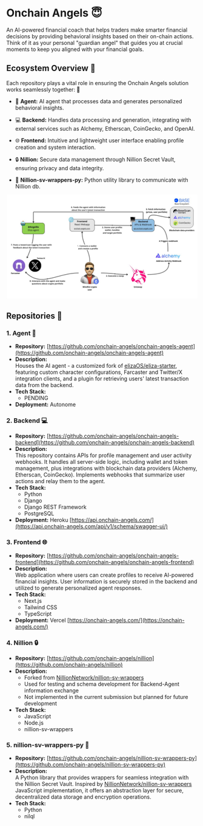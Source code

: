 # Onchain Angels 😇

An AI-powered financial coach that helps traders make smarter financial decisions by providing behavioral insights based on their on-chain actions. Think of it as your personal "guardian angel" that guides you at crucial moments to keep you aligned with your financial goals.

## Ecosystem Overview 🌟

Each repository plays a vital role in ensuring the Onchain Angels solution works seamlessly together: 🤝

- 🤖 **Agent:** AI agent that processes data and generates personalized behavioral insights.

- 💻 **Backend:** Handles data processing and generation, integrating with external services such as Alchemy, Etherscan, CoinGecko, and OpenAI.

- 🌐 **Frontend:** Intuitive and lightweight user interface enabling profile creation and system interaction.

- 🔒 **Nillion:** Secure data management through Nillion Secret Vault, ensuring privacy and data integrity.

- 🐍 **Nillion-sv-wrappers-py:** Python utility library to communicate with Nillion db.

<img src="https://github.com/onchain-angels/.github/blob/master/profile/images/workflow.jpg" alt="workflow"/>

## Repositories 🚀

### 1. **Agent** 🤖

- **Repository:** [https://github.com/onchain-angels/onchain-angels-agent](https://github.com/onchain-angels/onchain-angels-agent) 
- **Description:**  
    Houses the AI agent - a customized fork of [elizaOS/eliza-starter](https://github.com/elizaOS/eliza-starter), featuring custom character configurations, Farcaster and Twitter/X integration clients, and a plugin for retrieving users' latest transaction data from the backend.
- **Tech Stack:**
  - PENDING
- **Deployment:** Autonome

### 2. **Backend** 💻

- **Repository:**
    [https://github.com/onchain-angels/onchain-angels-backend](https://github.com/onchain-angels/onchain-angels-backend) 
- **Description:**  
    This repository contains APIs for profile management and user activity webhooks. It handles all server-side logic, including wallet and token management, plus integrations with blockchain data providers (Alchemy, Etherscan, CoinGecko). Implements webhooks that summarize user actions and relay them to the agent.
- **Tech Stack:**
  - Python
  - Django
  - Django REST Framework
  - PostgreSQL
- **Deployment:** Heroku [https://api.onchain-angels.com/](https://api.onchain-angels.com/api/v1/schema/swagger-ui/)

### 3. **Frontend** 🌐

- **Repository:** [https://github.com/onchain-angels/onchain-angels-frontend](https://github.com/onchain-angels/onchain-angels-frontend)
- **Description:**  
    Web application where users can create profiles to receive AI-powered financial insights. User information is securely stored in the backend and utilized to generate personalized agent responses.
- **Tech Stack:**
  - Next.js
  - Tailwind CSS
  - TypeScript
- **Deployment:** Vercel [https://onchain-angels.com/](https://onchain-angels.com/)

### 4. **Nillion** 🔒

- **Repository:** [https://github.com/onchain-angels/nillion](https://github.com/onchain-angels/nillion) 
- **Description:**  
  - Forked from [NillionNetwork/nillion-sv-wrappers](https://github.com/NillionNetwork/nillion-sv-wrappers)
  - Used for testing and schema development for Backend-Agent information exchange
  - Not implemented in the current submission but planned for future development
- **Tech Stack:**
  - JavaScript
  - Node.js
  - nillion-sv-wrappers

### 5. **nillion-sv-wrappers-py** 🐍

- **Repository:** [https://github.com/onchain-angels/nillion-sv-wrappers-py](https://github.com/onchain-angels/nillion-sv-wrappers-py)
- **Description:**  
    A Python library that provides wrappers for seamless integration with the Nillion Secret Vault. Inspired by [NillionNetwork/nillion-sv-wrappers](https://github.com/NillionNetwork/nillion-sv-wrappers) JavaScript implementation, it offers an abstraction layer for secure, decentralized data storage and encryption operations.
- **Tech Stack:**
  - Python
  - nilql
